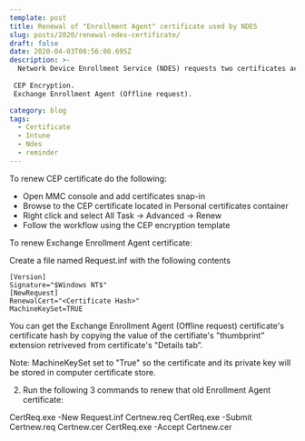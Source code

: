```yaml
---
template: post
title: Renewal of "Enrollment Agent" certificate used by NDES
slug: posts/2020/renewal-ndes-certificate/
draft: false
date: 2020-04-03T08:56:00.695Z
description: >-
  Network Device Enrollment Service (NDES) requests two certificates according the following two certificate templates configured with the "Intended purpose" (Enhanced Key Usages) set to "Certificate Request Agent":
  
 CEP Encryption.
 Exchange Enrollment Agent (Offline request).

category: blog
tags:
  - Certificate
  - Intune
  - Ndes
  - reminder
---
```

To renew CEP certificate do the following:
* Open MMC console and add certificates snap-in
* Browse to the CEP certificate located in Personal certificates container
* Right click and select All Task -> Advanced -> Renew
* Follow the workflow using the CEP encryption template

To renew Exchange Enrollment Agent certificate:

Create a file named Request.inf with the following contents

```
[Version]
Signature="$Windows NT$"
[NewRequest]
RenewalCert="<Certificate Hash>"
MachineKeySet=TRUE
```

You can get the Exchange Enrollment Agent (Offline request) certificate's certificate hash by copying the value of the certifiate's "thumbprint” extension retriveved from certificate's "Details tab”.

Note: MachineKeySet set to "True" so the certificate and its private key will be stored in computer certificate store.

2. Run the following 3 commands to renew that old Enrollment Agent certificate:

CertReq.exe -New Request.inf Certnew.req
CertReq.exe -Submit Certnew.req Certnew.cer
CertReq.exe -Accept Certnew.cer